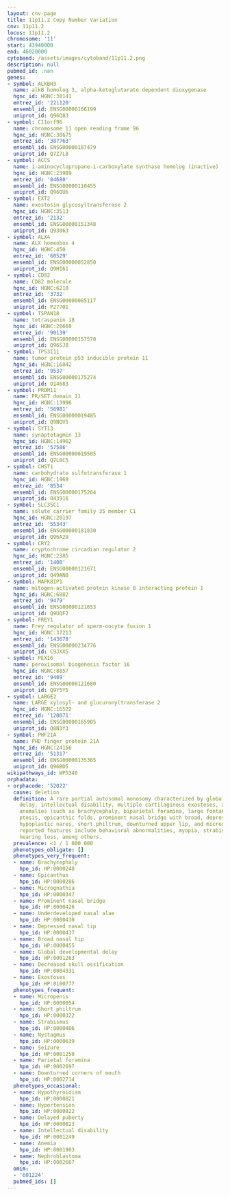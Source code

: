 ```yaml
---
layout: cnv-page
title: 11p11.2 Copy Number Variation
cnv: 11p11.2
locus: 11p11.2
chromosome: '11'
start: 43940000
end: 46020000
cytoband: /assets/images/cytoband/11p11.2.png
description: null
pubmed_id: .nan
genes:
- symbol: ALKBH3
  name: alkB homolog 3, alpha-ketoglutarate dependent dioxygenase
  hgnc_id: HGNC:30141
  entrez_id: '221120'
  ensembl_id: ENSG00000166199
  uniprot_id: Q96Q83
- symbol: C11orf96
  name: chromosome 11 open reading frame 96
  hgnc_id: HGNC:38675
  entrez_id: '387763'
  ensembl_id: ENSG00000187479
  uniprot_id: Q7Z7L8
- symbol: ACCS
  name: 1-aminocyclopropane-1-carboxylate synthase homolog (inactive)
  hgnc_id: HGNC:23989
  entrez_id: '84680'
  ensembl_id: ENSG00000110455
  uniprot_id: Q96QU6
- symbol: EXT2
  name: exostosin glycosyltransferase 2
  hgnc_id: HGNC:3513
  entrez_id: '2132'
  ensembl_id: ENSG00000151348
  uniprot_id: Q93063
- symbol: ALX4
  name: ALX homeobox 4
  hgnc_id: HGNC:450
  entrez_id: '60529'
  ensembl_id: ENSG00000052850
  uniprot_id: Q9H161
- symbol: CD82
  name: CD82 molecule
  hgnc_id: HGNC:6210
  entrez_id: '3732'
  ensembl_id: ENSG00000085117
  uniprot_id: P27701
- symbol: TSPAN18
  name: tetraspanin 18
  hgnc_id: HGNC:20660
  entrez_id: '90139'
  ensembl_id: ENSG00000157570
  uniprot_id: Q96SJ8
- symbol: TP53I11
  name: tumor protein p53 inducible protein 11
  hgnc_id: HGNC:16842
  entrez_id: '9537'
  ensembl_id: ENSG00000175274
  uniprot_id: O14683
- symbol: PRDM11
  name: PR/SET domain 11
  hgnc_id: HGNC:13996
  entrez_id: '56981'
  ensembl_id: ENSG00000019485
  uniprot_id: Q9NQV5
- symbol: SYT13
  name: synaptotagmin 13
  hgnc_id: HGNC:14962
  entrez_id: '57586'
  ensembl_id: ENSG00000019505
  uniprot_id: Q7L8C5
- symbol: CHST1
  name: carbohydrate sulfotransferase 1
  hgnc_id: HGNC:1969
  entrez_id: '8534'
  ensembl_id: ENSG00000175264
  uniprot_id: O43916
- symbol: SLC35C1
  name: solute carrier family 35 member C1
  hgnc_id: HGNC:20197
  entrez_id: '55343'
  ensembl_id: ENSG00000181830
  uniprot_id: Q96A29
- symbol: CRY2
  name: cryptochrome circadian regulator 2
  hgnc_id: HGNC:2385
  entrez_id: '1408'
  ensembl_id: ENSG00000121671
  uniprot_id: Q49AN0
- symbol: MAPK8IP1
  name: mitogen-activated protein kinase 8 interacting protein 1
  hgnc_id: HGNC:6882
  entrez_id: '9479'
  ensembl_id: ENSG00000121653
  uniprot_id: Q9UQF2
- symbol: FREY1
  name: Frey regulator of sperm-oocyte fusion 1
  hgnc_id: HGNC:37213
  entrez_id: '143678'
  ensembl_id: ENSG00000234776
  uniprot_id: C9JXX5
- symbol: PEX16
  name: peroxisomal biogenesis factor 16
  hgnc_id: HGNC:8857
  entrez_id: '9409'
  ensembl_id: ENSG00000121680
  uniprot_id: Q9Y5Y5
- symbol: LARGE2
  name: LARGE xylosyl- and glucuronyltransferase 2
  hgnc_id: HGNC:16522
  entrez_id: '120071'
  ensembl_id: ENSG00000165905
  uniprot_id: Q8N3Y3
- symbol: PHF21A
  name: PHD finger protein 21A
  hgnc_id: HGNC:24156
  entrez_id: '51317'
  ensembl_id: ENSG00000135365
  uniprot_id: Q96BD5
wikipathways_id: WP5348
orphadata:
- orphacode: '52022'
  cause: deletion
  definition: A rare partial autosomal monosomy characterized by global developmental
    delay, intellectual disability, multiple cartilaginous exostoses, and craniofacial
    anomalies (such as brachycephaly, biparietal foramina, large fontanels, craniosynostosis,
    ptosis, epicanthic folds, prominent nasal bridge with broad, depressed nasal tip,
    hypoplastic nares, short philtrum, downturned upper lip, and micrognathia). Additional
    reported features include behavioral abnormalities, myopia, strabismus, and sensorineural
    hearing loss, among others.
  prevalence: <1 / 1 000 000
  phenotypes_obligate: []
  phenotypes_very_frequent:
  - name: Brachycephaly
    hpo_id: HP:0000248
  - name: Epicanthus
    hpo_id: HP:0000286
  - name: Micrognathia
    hpo_id: HP:0000347
  - name: Prominent nasal bridge
    hpo_id: HP:0000426
  - name: Underdeveloped nasal alae
    hpo_id: HP:0000430
  - name: Depressed nasal tip
    hpo_id: HP:0000437
  - name: Broad nasal tip
    hpo_id: HP:0000455
  - name: Global developmental delay
    hpo_id: HP:0001263
  - name: Decreased skull ossification
    hpo_id: HP:0004331
  - name: Exostoses
    hpo_id: HP:0100777
  phenotypes_frequent:
  - name: Micropenis
    hpo_id: HP:0000054
  - name: Short philtrum
    hpo_id: HP:0000322
  - name: Strabismus
    hpo_id: HP:0000486
  - name: Nystagmus
    hpo_id: HP:0000639
  - name: Seizure
    hpo_id: HP:0001250
  - name: Parietal foramina
    hpo_id: HP:0002697
  - name: Downturned corners of mouth
    hpo_id: HP:0002714
  phenotypes_occasional:
  - name: Hypothyroidism
    hpo_id: HP:0000821
  - name: Hypertension
    hpo_id: HP:0000822
  - name: Delayed puberty
    hpo_id: HP:0000823
  - name: Intellectual disability
    hpo_id: HP:0001249
  - name: Anemia
    hpo_id: HP:0001903
  - name: Nephroblastoma
    hpo_id: HP:0002667
  omim:
  - '601224'
  pubmed_ids: []
---
```

